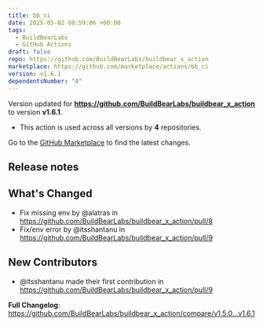 ```yaml
---
title: bb_ci
date: 2025-05-02 08:59:06 +00:00
tags:
  - BuildBearLabs
  - GitHub Actions
draft: false
repo: https://github.com/BuildBearLabs/buildbear_x_action
marketplace: https://github.com/marketplace/actions/bb_ci
version: v1.6.1
dependentsNumber: "4"
---
```



Version updated for **https://github.com/BuildBearLabs/buildbear_x_action** to version **v1.6.1**.
- This action is used across all versions by **4** repositories.

Go to the [GitHub Marketplace](https://github.com/marketplace/actions/bb_ci) to find the latest changes.

## Release notes

## What's Changed
* Fix missing env by @alatras in https://github.com/BuildBearLabs/buildbear_x_action/pull/8
* Fix/env error by @itsshantanu in https://github.com/BuildBearLabs/buildbear_x_action/pull/9

## New Contributors
* @itsshantanu made their first contribution in https://github.com/BuildBearLabs/buildbear_x_action/pull/9

**Full Changelog**: https://github.com/BuildBearLabs/buildbear_x_action/compare/v1.5.0...v1.6.1
